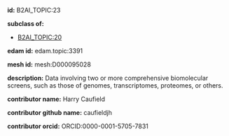 **id:** B2AI_TOPIC:23

**subclass of:**

- [B2AI_TOPIC:20](../DataTopic.markdown)

**edam id:** edam.topic:3391

**mesh id:** mesh:D000095028

**description:** Data involving two or more comprehensive biomolecular screens, such as those of genomes, transcriptomes, proteomes, or others.

**contributor name:** Harry Caufield

**contributor github name:** caufieldjh

**contributor orcid:** ORCID:0000-0001-5705-7831

